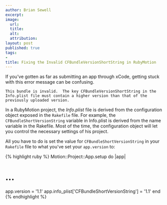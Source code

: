 ```yaml
---
author: Brian Sewell
excerpt:
image:
  url:
  title:
  alt:
  attribution:
layout: post
published: true
tags:
-
title: Fixing the Invalid CFBundleVersionShortString in RubyMotion
---
```


If you've gotten as far as submitting an app through xCode, getting stuck with this error message can be confusing.

`This bundle is invalid.  The key CFBundleVersionShortString in the Info.plist file must contain a higher version than that of the previously uploaded version.`

In a RubyMotion project, the *Info.plist* file is derived from the configuration object exposed in the `Rakefile` file. For example, the `CFBundleShortVersionString` variable in Info.plist is derived from the name variable in the Rakefile. Most of the time, the configuration object will let you control the necessary settings of his project.

All you have to do is set the value for `CFBundleShortVersionString` in your `Rakefile` file to what you've set your `app.version` to:

{% highlight ruby %}
Motion::Project::App.setup do |app|
  # ...
  app.version = '1.1'
  app.info_plist['CFBundleShortVersionString'] = '1.1'
end
{% endhighlight %}